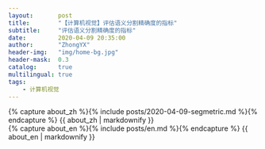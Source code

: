 ```yaml
---
layout:       post
title:        "【计算机视觉】评估语义分割精确度的指标"
subtitle:     "评估语义分割精确度的指标"
date:         2020-04-09 20:35:00
author:       "ZhongYX"
header-img:   "img/home-bg.jpg"
header-mask:  0.3
catalog:      true
multilingual: true
tags:
    - 计算机视觉
---
```


<!-- Chinese Version -->
<div class="zh post-container">
    {% capture about_zh %}{% include posts/2020-04-09-segmetric.md %}{% endcapture %}
    {{ about_zh | markdownify }}
</div>

<!-- English Version -->
<div class="en post-container">
    {% capture about_en %}{% include posts/en.md %}{% endcapture %}
    {{ about_en | markdownify }}
</div>
